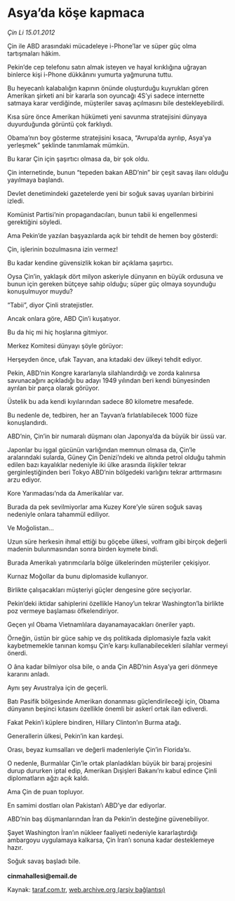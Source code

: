 # Asya’da köşe kapmaca

*Çin Li 15.01.2012*

<div class="yazi"><p>Çin ile ABD arasındaki mücadeleye i-Phone’lar ve süper güç olma tartışmaları hâkim.</p>
<p>Pekin’de cep telefonu satın almak isteyen ve hayal kırıklığına uğrayan binlerce kişi i-Phone dükkânını yumurta yağmuruna tuttu.</p>
<p>Bu heyecanlı kalabalığın kapının önünde oluşturduğu kuyrukları gören Amerikan şirketi ani bir kararla son oyuncağı 4S’yi sadece internette satmaya karar verdiğinde, müşteriler savaş açılmasını bile destekleyebilirdi.</p>
<p>Kısa süre önce Amerikan hükümeti yeni savunma stratejisini dünyaya duyurduğunda görüntü çok farklıydı.</p>
<p>Obama’nın boy gösterme stratejisini kısaca, “Avrupa’da ayrılıp, Asya’ya yerleşmek” şeklinde tanımlamak mümkün.</p>
<p>Bu karar Çin için şaşırtıcı olmasa da, bir şok oldu.</p>
<p>Çin internetinde, bunun “tepeden bakan ABD’nin” bir çeşit savaş ilanı olduğu yayılmaya başlandı.</p>
<p>Devlet denetimindeki gazetelerde yeni bir soğuk savaş uyarıları birbirini izledi.</p>
<p>Komünist Partisi’nin propagandacıları, bunun tabii ki engellenmesi gerektiğini söyledi.</p>
<p>Ama Pekin’de yazılan başyazılarda açık bir tehdit de hemen boy gösterdi:</p>
<p>Çin, işlerinin bozulmasına izin vermez!</p>
<p>Bu kadar kendine güvensizlik kokan bir açıklama şaşırtıcı.</p>
<p>Oysa Çin’in, yaklaşık dört milyon askeriyle dünyanın en büyük ordusuna ve bunun için gereken bütçeye sahip olduğu; süper güç olmaya soyunduğu konuşulmuyor muydu?</p>
<p>“Tabii”, diyor Çinli stratejistler.</p>
<p>Ancak onlara göre, ABD Çin’i kuşatıyor.</p>
<p>Bu da hiç mi hiç hoşlarına gitmiyor.</p>
<p>Merkez Komitesi dünyayı şöyle görüyor:</p>
<p>Herşeyden önce, ufak Tayvan, ana kıtadaki dev ülkeyi tehdit ediyor.</p>
<p>Pekin, ABD’nin Kongre kararlarıyla silahlandırdığı ve zorda kalınırsa savunacağını açıkladığı bu adayı 1949 yılından beri kendi bünyesinden ayrılan bir parça olarak görüyor.</p>
<p>Üstelik bu ada kendi kıyılarından sadece 80 kilometre mesafede.</p>
<p>Bu nedenle de, tedbiren, her an Tayvan’a fırlatılabilecek 1000 füze konuşlandırdı.</p>
<p>ABD’nin, Çin’in bir numaralı düşmanı olan Japonya’da da büyük bir üssü var.</p>
<p>Japonlar bu işgal gücünün varlığından memnun olmasa da, Çin’le aralarındaki sularda, Güney Çin Denizi’ndeki ve altında petrol olduğu tahmin edilen bazı kayalıklar nedeniyle iki ülke arasında ilişkiler tekrar gerginleştiğinden beri Tokyo ABD’nin bölgedeki varlığını tekrar arttırmasını arzu ediyor.</p>
<p>Kore Yarımadası’nda da Amerikalılar var.</p>
<p>Burada da pek sevilmiyorlar ama Kuzey Kore’yle süren soğuk savaş nedeniyle onlara tahammül ediliyor.</p>
<p>Ve Moğolistan...</p>
<p>Uzun süre herkesin ihmal ettiği bu göçebe ülkesi, volfram gibi birçok değerli madenin bulunmasından sonra birden kıymete bindi.</p>
<p>Burada Amerikalı yatırımcılarla bölge ülkelerinden müşteriler çekişiyor.</p>
<p>Kurnaz Moğollar da bunu diplomaside kullanıyor.</p>
<p>Birlikte çalışacakları müşteriyi güçler dengesine göre seçiyorlar.</p>
<p>Pekin’deki iktidar sahiplerini özellikle Hanoy’un tekrar Washington’la birlikte poz vermeye başlaması öfkelendiriyor.</p>
<p>Geçen yıl Obama Vietnamlılara dayanamayacakları öneriler yaptı.</p>
<p>Örneğin, üstün bir güce sahip ve dış politikada diplomasiyle fazla vakit kaybetmemekle tanınan komşu Çin’e karşı kullanabilecekleri silahlar vermeyi önerdi.</p>
<p>O âna kadar bilmiyor olsa bile, o anda Çin ABD’nin Asya’ya geri dönmeye kararını anladı.</p>
<p>Aynı şey Avustralya için de geçerli.</p>
<p>Batı Pasifik bölgesinde Amerikan donanması güçlendirileceği için, Obama dünyanın beşinci kıtasını özellikle önemli bir askerî ortak ilan ediverdi.</p>
<p>Fakat Pekin’i küplere bindiren, Hillary Clinton’ın Burma atağı.</p>
<p>Generallerin ülkesi, Pekin’in kan kardeşi.</p>
<p>Orası, beyaz kumsalları ve değerli madenleriyle Çin’in Florida’sı.</p>
<p>O nedenle, Burmalılar Çin’le ortak planladıkları büyük bir baraj projesini durup dururken iptal edip, Amerikan Dışişleri Bakanı’nı kabul edince Çinli diplomatların ağzı açık kaldı.</p>
<p>Ama Çin de puan topluyor.</p>
<p>En samimi dostları olan Pakistan’ı ABD’ye dar ediyorlar.</p>
<p>ABD’nin baş düşmanlarından İran da Pekin’in desteğine güvenebiliyor.</p>
<p>Şayet Washington İran’ın nükleer faaliyeti nedeniyle kararlaştırdığı ambargoyu uygulamaya kalkarsa, Çin İran’ı sonuna kadar desteklemeye hazır.</p>
<p>Soğuk savaş başladı bile.<br/><br/><b>cinmahallesi@email.de</b></p>
</div>

Kaynak: [taraf.com.tr](http://www.taraf.com.tr/cin-li/makale-asya-da-kose-kapmaca.htm), [web.archive.org (arşiv bağlantısı)](http://web.archive.org/web/20131107105525/http://www.taraf.com.tr/cin-li/makale-asya-da-kose-kapmaca.htm)
